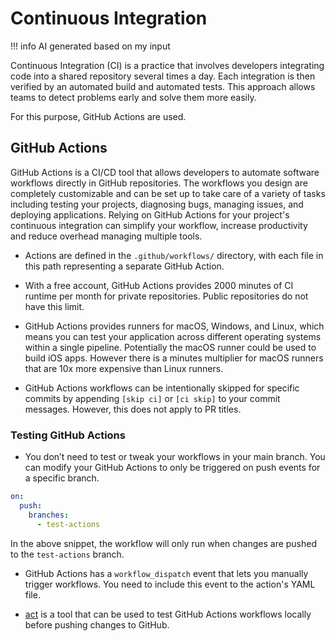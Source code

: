 # Continuous Integration

!!! info
    AI generated based on my input

Continuous Integration (CI) is a practice that involves developers integrating code into a shared repository several times a day. Each
integration is then verified by an automated build and automated tests. This approach allows teams to detect problems early and solve them
more easily.

For this purpose, GitHub Actions are used.

## GitHub Actions

GitHub Actions is a CI/CD tool that allows developers to automate software workflows directly in GitHub repositories. The workflows you
design are completely customizable and can be set up to take care of a variety of tasks including testing your projects, diagnosing bugs,
managing issues, and deploying applications. Relying on GitHub Actions for your project's continuous integration can simplify your workflow,
increase productivity and reduce overhead managing multiple tools.

- Actions are defined in the `.github/workflows/` directory, with each file in this path representing a separate GitHub Action.

- With a free account, GitHub Actions provides 2000 minutes of CI runtime per month for private repositories. Public repositories do not
  have this limit.

- GitHub Actions provides runners for macOS, Windows, and Linux, which means you can test your application across different operating
  systems within a single pipeline. Potentially the macOS runner could be used to build iOS apps. However there is a minutes multiplier for
  macOS runners that are 10x more expensive than Linux runners.

- GitHub Actions workflows can be intentionally skipped for specific commits by appending `[skip ci]` or `[ci skip]` to your commit
  messages. However, this does not apply to PR titles.

### Testing GitHub Actions

- You don’t need to test or tweak your workflows in your main branch. You can modify your GitHub Actions to only be triggered on push events
  for a specific branch.

```yaml
on:
  push:
    branches:
      - test-actions
```

In the above snippet, the workflow will only run when changes are pushed to the `test-actions` branch.

- GitHub Actions has a `workflow_dispatch` event that lets you manually trigger workflows. You need to include this event to the action's
  YAML file.

- [act][act] is a tool that can be used to test GitHub Actions workflows locally before pushing changes to GitHub.

[act]: https://github.com/nektos/act
